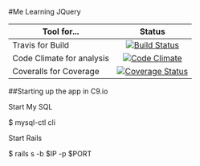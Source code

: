 #Me Learning JQuery


| Tool for... | Status |
| ------------- |:-------------:|
| Travis for Build | [![Build Status](https://travis-ci.org/alaghu/learn_jquery.svg?branch=master)](https://travis-ci.org/alaghu/learn_jquery) |
| Code Climate for analysis | [![Code Climate](https://codeclimate.com/github/alaghu/learn_jquery/badges/gpa.svg)](https://codeclimate.com/github/alaghu/learn_jquery) |
| Coveralls for Coverage | [![Coverage Status](https://coveralls.io/repos/alaghu/learn_jquery/badge.svg?branch=coveralls&service=github)](https://coveralls.io/github/alaghu/learn_jquery?branch=coveralls) |


##Starting up  the app in C9.io

Start My SQL

$ mysql-ctl cli

Start Rails

$ rails s -b $IP -p $PORT




